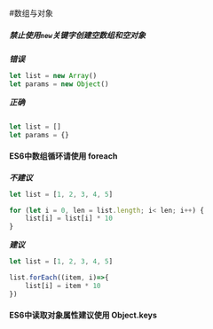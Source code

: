 #数组与对象

##### 禁止使用`new`关键字创建空数组和空对象

***错误***

```javascript
let list = new Array()
let params = new Object()
```

***正确***

```javascript

let list = []
let params = {}

```

#### ES6中数组循环请使用 foreach

***不建议***

```javascript
let list = [1, 2, 3, 4, 5]

for (let i = 0, len = list.length; i< len; i++) {
    list[i] = list[i] * 10
}
```

***建议***

```javascript
let list = [1, 2, 3, 4, 5]

list.forEach((item, i)=>{
    list[i] = item * 10
})
```

#### ES6中读取对象属性建议使用 Object.keys

